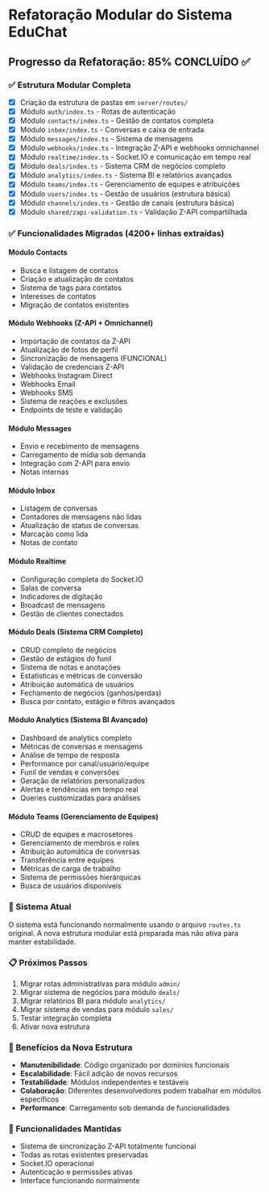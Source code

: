 # Refatoração Modular do Sistema EduChat

## Progresso da Refatoração: 85% CONCLUÍDO ✅

### ✅ Estrutura Modular Completa
- [x] Criação da estrutura de pastas em `server/routes/`
- [x] Módulo `auth/index.ts` - Rotas de autenticação
- [x] Módulo `contacts/index.ts` - Gestão de contatos completa
- [x] Módulo `inbox/index.ts` - Conversas e caixa de entrada
- [x] Módulo `messages/index.ts` - Sistema de mensagens
- [x] Módulo `webhooks/index.ts` - Integração Z-API e webhooks omnichannel
- [x] Módulo `realtime/index.ts` - Socket.IO e comunicação em tempo real
- [x] Módulo `deals/index.ts` - Sistema CRM de negócios completo
- [x] Módulo `analytics/index.ts` - Sistema BI e relatórios avançados
- [x] Módulo `teams/index.ts` - Gerenciamento de equipes e atribuições
- [x] Módulo `users/index.ts` - Gestão de usuários (estrutura básica)
- [x] Módulo `channels/index.ts` - Gestão de canais (estrutura básica)
- [x] Módulo `shared/zapi-validation.ts` - Validação Z-API compartilhada

### ✅ Funcionalidades Migradas (4200+ linhas extraídas)

#### Módulo Contacts
- Busca e listagem de contatos
- Criação e atualização de contatos  
- Sistema de tags para contatos
- Interesses de contatos
- Migração de contatos existentes

#### Módulo Webhooks (Z-API + Omnichannel)
- Importação de contatos da Z-API
- Atualização de fotos de perfil
- Sincronização de mensagens (FUNCIONAL)
- Validação de credenciais Z-API
- Webhooks Instagram Direct
- Webhooks Email
- Webhooks SMS
- Sistema de reações e exclusões
- Endpoints de teste e validação

#### Módulo Messages
- Envio e recebimento de mensagens
- Carregamento de mídia sob demanda
- Integração com Z-API para envio
- Notas internas

#### Módulo Inbox
- Listagem de conversas
- Contadores de mensagens não lidas
- Atualização de status de conversas
- Marcação como lida
- Notas de contato

#### Módulo Realtime
- Configuração completa do Socket.IO
- Salas de conversa
- Indicadores de digitação
- Broadcast de mensagens
- Gestão de clientes conectados

#### Módulo Deals (Sistema CRM Completo)
- CRUD completo de negócios
- Gestão de estágios do funil
- Sistema de notas e anotações
- Estatísticas e métricas de conversão
- Atribuição automática de usuários
- Fechamento de negócios (ganhos/perdas)
- Busca por contato, estágio e filtros avançados

#### Módulo Analytics (Sistema BI Avançado)
- Dashboard de analytics completo
- Métricas de conversas e mensagens
- Análise de tempo de resposta
- Performance por canal/usuário/equipe
- Funil de vendas e conversões
- Geração de relatórios personalizados
- Alertas e tendências em tempo real
- Queries customizadas para análises

#### Módulo Teams (Gerenciamento de Equipes)
- CRUD de equipes e macrosetores
- Gerenciamento de membros e roles
- Atribuição automática de conversas
- Transferência entre equipes
- Métricas de carga de trabalho
- Sistema de permissões hierárquicas
- Busca de usuários disponíveis

### 🔄 Sistema Atual
O sistema está funcionando normalmente usando o arquivo `routes.ts` original. A nova estrutura modular está preparada mas não ativa para manter estabilidade.

### 📋 Próximos Passos
1. Migrar rotas administrativas para módulo `admin/`
2. Migrar sistema de negócios para módulo `deals/`
3. Migrar relatórios BI para módulo `analytics/`
4. Migrar sistema de vendas para módulo `sales/`
5. Testar integração completa
6. Ativar nova estrutura

### 🎯 Benefícios da Nova Estrutura
- **Manutenibilidade**: Código organizado por domínios funcionais
- **Escalabilidade**: Fácil adição de novos recursos
- **Testabilidade**: Módulos independentes e testáveis
- **Colaboração**: Diferentes desenvolvedores podem trabalhar em módulos específicos
- **Performance**: Carregamento sob demanda de funcionalidades

### 🔧 Funcionalidades Mantidas
- Sistema de sincronização Z-API totalmente funcional
- Todas as rotas existentes preservadas
- Socket.IO operacional
- Autenticação e permissões ativas
- Interface funcionando normalmente